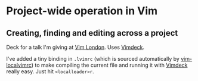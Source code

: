 # Project-wide operation in Vim

## Creating, finding and editing across a project

Deck for a talk I'm giving at [Vim London][]. Uses [Vimdeck][].

I've added a tiny binding in `.lvimrc` (which is sourced automatically by [vim-localvimrc][]) to make compiling the current file and running it with [Vimdeck][] really easy. Just hit `<localleader>r`.

[Vim London]: http://www.meetup.com/Vim-London/events/174682642/
[Vimdeck]: https://github.com/tybenz/vimdeck
[vim-localvimrc]: https://github.com/embear/vim-localvimrc